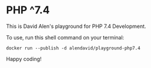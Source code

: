 # PHP ^7.4

This is David Alen's playground for PHP 7.4 Development.

To use, run this shell command on your terminal:

```shell
docker run --publish -d alendavid/playground-php7.4
```

Happy coding!
